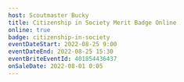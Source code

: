 ```yaml
---
host: Scoutmaster Bucky
title: Citizenship in Society Merit Badge Online
online: true
badge: citizenship-in-society
eventDateStart: 2022-08-25 9:00
eventDateEnd: 2022-08-25 15:30
eventBriteEventId: 401854436437
onSaleDate: 2022-08-01 0:05
---
```

